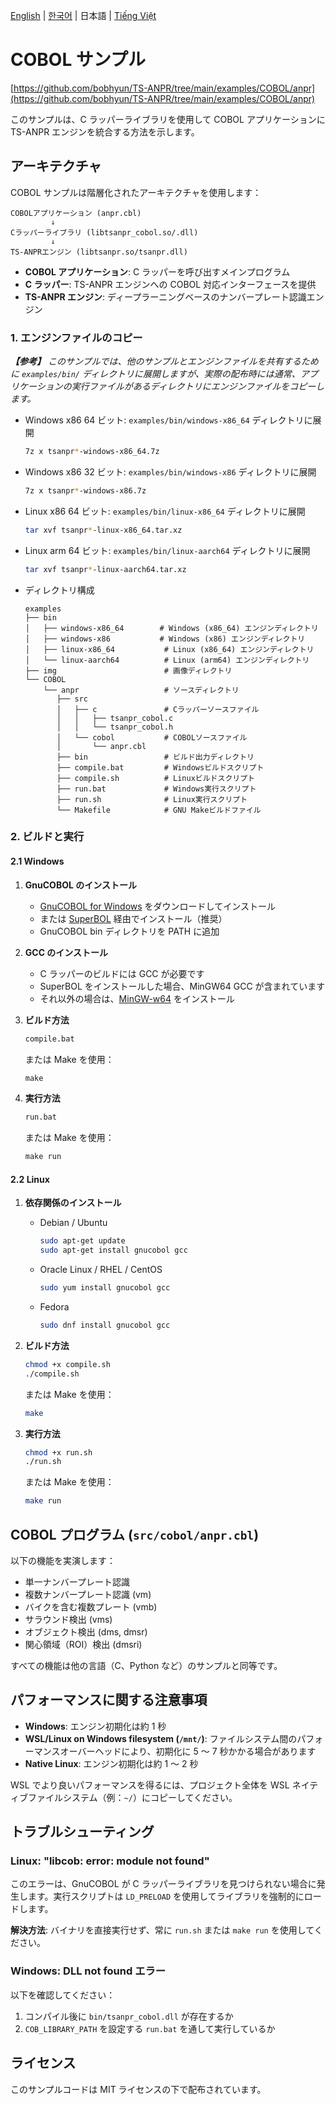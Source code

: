 [English](../../README.md) | [한국어](../ko-KR/README.md) | 日本語 | [Tiếng Việt](../vi-VN/README.md)

# COBOL サンプル

[https://github.com/bobhyun/TS-ANPR/tree/main/examples/COBOL/anpr](https://github.com/bobhyun/TS-ANPR/tree/main/examples/COBOL/anpr)

このサンプルは、C ラッパーライブラリを使用して COBOL アプリケーションに TS-ANPR エンジンを統合する方法を示します。

## アーキテクチャ

COBOL サンプルは階層化されたアーキテクチャを使用します：

```
COBOLアプリケーション (anpr.cbl)
         ↓
Cラッパーライブラリ (libtsanpr_cobol.so/.dll)
         ↓
TS-ANPRエンジン (libtsanpr.so/tsanpr.dll)
```

- **COBOL アプリケーション**: C ラッパーを呼び出すメインプログラム
- **C ラッパー**: TS-ANPR エンジンへの COBOL 対応インターフェースを提供
- **TS-ANPR エンジン**: ディープラーニングベースのナンバープレート認識エンジン

### 1. エンジンファイルのコピー

_**【参考】** このサンプルでは、他のサンプルとエンジンファイルを共有するために `examples/bin/` ディレクトリに展開しますが、実際の配布時には通常、アプリケーションの実行ファイルがあるディレクトリにエンジンファイルをコピーします。_

- Windows x86 64 ビット: `examples/bin/windows-x86_64` ディレクトリに展開
  ```sh
  7z x tsanpr*-windows-x86_64.7z
  ```
- Windows x86 32 ビット: `examples/bin/windows-x86` ディレクトリに展開
  ```sh
  7z x tsanpr*-windows-x86.7z
  ```
- Linux x86 64 ビット: `examples/bin/linux-x86_64` ディレクトリに展開
  ```sh
  tar xvf tsanpr*-linux-x86_64.tar.xz
  ```
- Linux arm 64 ビット: `examples/bin/linux-aarch64` ディレクトリに展開

  ```sh
  tar xvf tsanpr*-linux-aarch64.tar.xz
  ```

- ディレクトリ構成
  ```
  examples
  ├── bin
  │   ├── windows-x86_64        # Windows (x86_64) エンジンディレクトリ
  │   ├── windows-x86           # Windows (x86) エンジンディレクトリ
  │   ├── linux-x86_64           # Linux (x86_64) エンジンディレクトリ
  │   └── linux-aarch64          # Linux (arm64) エンジンディレクトリ
  ├── img                        # 画像ディレクトリ
  └── COBOL
      └── anpr                   # ソースディレクトリ
         ├── src
         │   ├── c               # Cラッパーソースファイル
         │   │   ├── tsanpr_cobol.c
         │   │   └── tsanpr_cobol.h
         │   └── cobol           # COBOLソースファイル
         │       └── anpr.cbl
         ├── bin                 # ビルド出力ディレクトリ
         ├── compile.bat         # Windowsビルドスクリプト
         ├── compile.sh          # Linuxビルドスクリプト
         ├── run.bat             # Windows実行スクリプト
         ├── run.sh              # Linux実行スクリプト
         └── Makefile            # GNU Makeビルドファイル
  ```

### 2. ビルドと実行

#### 2.1 Windows

1. **GnuCOBOL のインストール**

   - [GnuCOBOL for Windows](https://sourceforge.net/projects/gnucobol/) をダウンロードしてインストール
   - または [SuperBOL](https://superbol.eu/developers/windows/) 経由でインストール（推奨）
   - GnuCOBOL bin ディレクトリを PATH に追加

2. **GCC のインストール**

   - C ラッパーのビルドには GCC が必要です
   - SuperBOL をインストールした場合、MinGW64 GCC が含まれています
   - それ以外の場合は、[MinGW-w64](https://www.mingw-w64.org/) をインストール

3. **ビルド方法**

   ```cmd
   compile.bat
   ```

   または Make を使用：

   ```cmd
   make
   ```

4. **実行方法**

   ```cmd
   run.bat
   ```

   または Make を使用：

   ```cmd
   make run
   ```

#### 2.2 Linux

1. **依存関係のインストール**

   - Debian / Ubuntu
     ```sh
     sudo apt-get update
     sudo apt-get install gnucobol gcc
     ```
   - Oracle Linux / RHEL / CentOS
     ```sh
     sudo yum install gnucobol gcc
     ```
   - Fedora
     ```sh
     sudo dnf install gnucobol gcc
     ```

2. **ビルド方法**

   ```sh
   chmod +x compile.sh
   ./compile.sh
   ```

   または Make を使用：

   ```sh
   make
   ```

3. **実行方法**

   ```sh
   chmod +x run.sh
   ./run.sh
   ```

   または Make を使用：

   ```sh
   make run
   ```

## COBOL プログラム (`src/cobol/anpr.cbl`)

以下の機能を実演します：

- 単一ナンバープレート認識
- 複数ナンバープレート認識 (vm)
- バイクを含む複数プレート (vmb)
- サラウンド検出 (vms)
- オブジェクト検出 (dms, dmsr)
- 関心領域（ROI）検出 (dmsri)

すべての機能は他の言語（C、Python など）のサンプルと同等です。

## パフォーマンスに関する注意事項

- **Windows**: エンジン初期化は約 1 秒
- **WSL/Linux on Windows filesystem (`/mnt/`)**: ファイルシステム間のパフォーマンスオーバーヘッドにより、初期化に 5 ～ 7 秒かかる場合があります
- **Native Linux**: エンジン初期化は約 1 ～ 2 秒

WSL でより良いパフォーマンスを得るには、プロジェクト全体を WSL ネイティブファイルシステム（例：`~/`）にコピーしてください。

## トラブルシューティング

### Linux: "libcob: error: module not found"

このエラーは、GnuCOBOL が C ラッパーライブラリを見つけられない場合に発生します。実行スクリプトは `LD_PRELOAD` を使用してライブラリを強制的にロードします。

**解決方法**: バイナリを直接実行せず、常に `run.sh` または `make run` を使用してください。

### Windows: DLL not found エラー

以下を確認してください：

1. コンパイル後に `bin/tsanpr_cobol.dll` が存在するか
2. `COB_LIBRARY_PATH` を設定する `run.bat` を通して実行しているか

## ライセンス

このサンプルコードは MIT ライセンスの下で配布されています。
